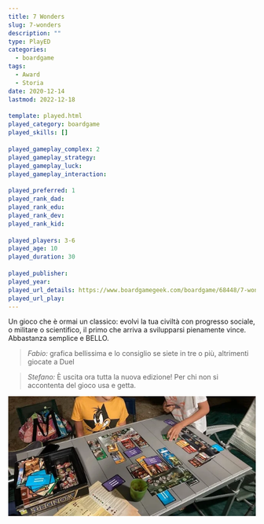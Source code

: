 ```yaml
---
title: 7 Wonders
slug: 7-wonders
description: ""
type: PlayED
categories:
  - boardgame
tags:
  - Award
  - Storia
date: 2020-12-14
lastmod: 2022-12-18

template: played.html
played_category: boardgame
played_skills: []

played_gameplay_complex: 2
played_gameplay_strategy:
played_gameplay_luck:
played_gameplay_interaction:

played_preferred: 1
played_rank_dad: 
played_rank_edu:
played_rank_dev:
played_rank_kid: 

played_players: 3-6
played_age: 10
played_duration: 30

played_publisher: 
played_year: 
played_url_details: https://www.boardgamegeek.com/boardgame/68448/7-wonders
played_url_play: 
---
```


Un gioco che è ormai un classico: evolvi la tua civiltà con progresso sociale, o militare o scientifico, il primo che arriva a svilupparsi pienamente vince.
Abbastanza semplice e BELLO.

> *Fabio:*
> grafica bellissima e lo consiglio se siete in tre o più, altrimenti giocate a Duel

> *Stefano:*
> È uscita ora tutta la nuova edizione! Per chi non si accontenta del gioco usa e getta.

![](img/7wonders.webp)
